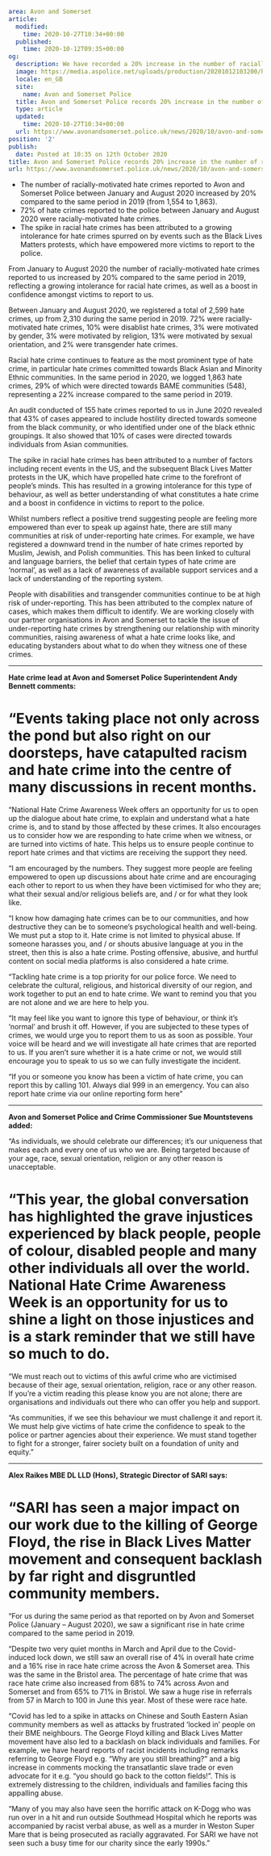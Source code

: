 ```yaml
area: Avon and Somerset
article:
  modified:
    time: 2020-10-27T10:34+00:00
  published:
    time: 2020-10-12T09:35+00:00
og:
  description: We have recorded a 20% increase in the number of racially-motivated hate crimes reported to us by victims, reflecting a growing intolerance for hate crimes, and a boost in confidence from victims to&#8230;
  image: https://media.aspolice.net/uploads/production/20201012103200/hate-crime-postcard-e1602495216764.png
  locale: en_GB
  site:
    name: Avon and Somerset Police
  title: Avon and Somerset Police records 20% increase in the number of racially&#x2d;motivated hate crimes reported by victims | Avon and Somerset Police
  type: article
  updated:
    time: 2020-10-27T10:34+00:00
  url: https://www.avonandsomerset.police.uk/news/2020/10/avon-and-somerset-police-records-20-increase-in-the-number-of-racially-motivated-hate-crimes-reported-by-victims/
position: '2'
publish:
  date: Posted at 10:35 on 12th October 2020
title: Avon and Somerset Police records 20% increase in the number of racially&#x2d;motivated hate crimes reported by victims | Avon and Somerset Police
url: https://www.avonandsomerset.police.uk/news/2020/10/avon-and-somerset-police-records-20-increase-in-the-number-of-racially-motivated-hate-crimes-reported-by-victims/
```

* The number of racially-motivated hate crimes reported to Avon and Somerset Police between January and August 2020 increased by 20% compared to the same period in 2019 (from 1,554 to 1,863).
 * 72% of hate crimes reported to the police between January and August 2020 were racially-motivated hate crimes.
 * The spike in racial hate crimes has been attributed to a growing intolerance for hate crimes spurred on by events such as the Black Lives Matters protests, which have empowered more victims to report to the police.

From January to August 2020 the number of racially-motivated hate crimes reported to us increased by 20% compared to the same period in 2019, reflecting a growing intolerance for racial hate crimes, as well as a boost in confidence amongst victims to report to us.

Between January and August 2020, we registered a total of 2,599 hate crimes, up from 2,310 during the same period in 2019. 72% were racially-motivated hate crimes, 10% were disablist hate crimes, 3% were motivated by gender, 3% were motivated by religion, 13% were motivated by sexual orientation, and 2% were transgender hate crimes.

Racial hate crime continues to feature as the most prominent type of hate crime, in particular hate crimes committed towards Black Asian and Minority Ethnic communities. In the same period in 2020, we logged 1,863 hate crimes, 29% of which were directed towards BAME communities (548), representing a 22% increase compared to the same period in 2019.

An audit conducted of 155 hate crimes reported to us in June 2020 revealed that 43% of cases appeared to include hostility directed towards someone from the black community, or who identified under one of the black ethnic groupings. It also showed that 10% of cases were directed towards individuals from Asian communities.

The spike in racial hate crimes has been attributed to a number of factors including recent events in the US, and the subsequent Black Lives Matter protests in the UK, which have propelled hate crime to the forefront of people’s minds. This has resulted in a growing intolerance for this type of behaviour, as well as better understanding of what constitutes a hate crime and a boost in confidence in victims to report to the police.

Whilst numbers reflect a positive trend suggesting people are feeling more empowered than ever to speak up against hate, there are still many communities at risk of under-reporting hate crimes.
For example, we have registered a downward trend in the number of hate crimes reported by Muslim, Jewish, and Polish communities. This has been linked to cultural and language barriers, the belief that certain types of hate crime are ‘normal’, as well as a lack of awareness of available support services and a lack of understanding of the reporting system.

People with disabilities and transgender communities continue to be at high risk of under-reporting. This has been attributed to the complex nature of cases, which makes them difficult to identify.
We are working closely with our partner organisations in Avon and Somerset to tackle the issue of under-reporting hate crimes by strengthening our relationship with minority communities, raising awareness of what a hate crime looks like, and educating bystanders about what to do when they witness one of these crimes.

* * *

**Hate crime lead at Avon and Somerset Police Superintendent Andy Bennett comments:**

# “Events taking place not only across the pond but also right on our doorsteps, have catapulted racism and hate crime into the centre of many discussions in recent months.

“National Hate Crime Awareness Week offers an opportunity for us to open up the dialogue about hate crime, to explain and understand what a hate crime is, and to stand by those affected by these crimes. It also encourages us to consider how we are responding to hate crime when we witness, or are turned into victims of hate. This helps us to ensure people continue to report hate crimes and that victims are receiving the support they need.

“I am encouraged by the numbers. They suggest more people are feeling empowered to open up discussions about hate crime and are encouraging each other to report to us when they have been victimised for who they are; what their sexual and/or religious beliefs are, and / or for what they look like.

“I know how damaging hate crimes can be to our communities, and how destructive they can be to someone’s psychological health and well-being. We must put a stop to it. Hate crime is not limited to physical abuse. If someone harasses you, and / or shouts abusive language at you in the street, then this is also a hate crime. Posting offensive, abusive, and hurtful content on social media platforms is also considered a hate crime.

“Tackling hate crime is a top priority for our police force. We need to celebrate the cultural, religious, and historical diversity of our region, and work together to put an end to hate crime. We want to remind you that you are not alone and we are here to help you.

“It may feel like you want to ignore this type of behaviour, or think it’s ‘normal’ and brush it off. However, if you are subjected to these types of crimes, we would urge you to report them to us as soon as possible. Your voice will be heard and we will investigate all hate crimes that are reported to us. If you aren’t sure whether it is a hate crime or not, we would still encourage you to speak to us so we can fully investigate the incident.

“If you or someone you know has been a victim of hate crime, you can report this by calling 101. Always dial 999 in an emergency. You can also report hate crime via our online reporting form here”

* * *

**Avon and Somerset Police and Crime Commissioner Sue Mountstevens added:**

“As individuals, we should celebrate our differences; it’s our uniqueness that makes each and every one of us who we are. Being targeted because of your age, race, sexual orientation, religion or any other reason is unacceptable.

# “This year, the global conversation has highlighted the grave injustices experienced by black people, people of colour, disabled people and many other individuals all over the world. National Hate Crime Awareness Week is an opportunity for us to shine a light on those injustices and is a stark reminder that we still have so much to do.

“We must reach out to victims of this awful crime who are victimised because of their age, sexual orientation, religion, race or any other reason. If you’re a victim reading this please know you are not alone; there are organisations and individuals out there who can offer you help and support.

“As communities, if we see this behaviour we must challenge it and report it. We must help give victims of hate crime the confidence to speak to the police or partner agencies about their experience. We must stand together to fight for a stronger, fairer society built on a foundation of unity and equity.”

* * *

**Alex Raikes MBE DL LLD (Hons), Strategic Director of SARI says:**

# “SARI has seen a major impact on our work due to the killing of George Floyd, the rise in Black Lives Matter movement and consequent backlash by far right and disgruntled community members.

“For us during the same period as that reported on by Avon and Somerset Police (January – August 2020), we saw a significant rise in hate crime compared to the same period in 2019.

“Despite two very quiet months in March and April due to the Covid-induced lock down, we still saw an overall rise of 4% in overall hate crime and a 16% rise in race hate crime across the Avon & Somerset area. This was the same in the Bristol area. The percentage of hate crime that was race hate crime also increased from 68% to 74% across Avon and Somerset and from 65% to 71% in Bristol. We saw a huge rise in referrals from 57 in March to 100 in June this year. Most of these were race hate.

“Covid has led to a spike in attacks on Chinese and South Eastern Asian community members as well as attacks by frustrated ‘locked in’ people on their BME neighbours. The George Floyd killing and Black Lives Matter movement have also led to a backlash on black individuals and families. For example, we have heard reports of racist incidents including remarks referring to George Floyd e.g. “Why are you still breathing?” and a big increase in comments mocking the transatlantic slave trade or even advocate for it e.g. “you should go back to the cotton fields!”. This is extremely distressing to the children, individuals and families facing this appalling abuse.

“Many of you may also have seen the horrific attack on K-Dogg who was run over in a hit and run outside Southmead Hospital which he reports was accompanied by racist verbal abuse, as well as a murder in Weston Super Mare that is being prosecuted as racially aggravated. For SARI we have not seen such a busy time for our charity since the early 1990s.”

